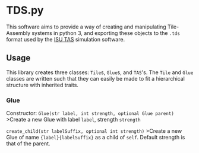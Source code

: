 # TDS.py

This software aims to provide a way of creating and manipulating Tile-Assembly systems in python 3, and exporting these objects to the `.tds` format used by the [ISU TAS](http://self-assembly.net/wiki/index.php?title=ISU_TAS) simulation software.

## Usage

This library creates three classes: `Tile`s, `Glue`s, and `TAS`'s. The `Tile` and `Glue` classes are written such that they can easily be made to fit a hierarchical structure with inherited traits.

### Glue

Constructor: `Glue(str label, int strength, optional Glue parent)`
	>Create a new Glue with label `label`, strength `strength`
	
`create_child(str labelSuffix, optional int strength)`
	>Create a new Glue of name `{label}{labelSuffix}` as a child of `self`. Default strength is that of the parent.
	

